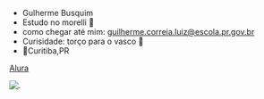 - Gulherme Busquim
- Estudo no morelli 📒
- como chegar até mim: guilherme.correia.luiz@escola.pr.gov.br
- Curisidade: torço para o vasco 💢 
- 📍Curitiba,PR

[Alura](https://www.alura.com.br/)

![.](https://media1.tenor.com/m/UQBl9lioVkQAAAAC/ryan-gosling-oscars-2024.gif)
